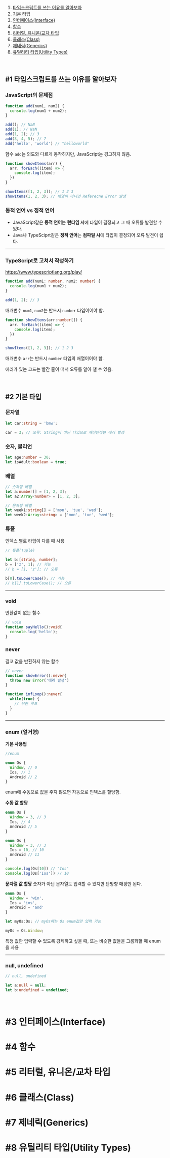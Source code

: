 
1. [타입스크립트를 쓰는 이유를 알아보자](#1-타입스크립트를-쓰는-이유를-알아보자)
2. [기본 타입](#2-기본-타입)
3. [인터페이스(Interface)](#3-인터페이스interface)
4. [함수](#4-함수)
5. [리터럴, 유니온/교차 타입](#5-리터럴-유니온교차-타입)
6. [클래스(Class)](#6-클래스class)
7. [제네릭(Generics)](#7-제네릭generics)
8. [유틸리티 타입(Utility Types)](#8-유틸리티-타입utility-types)

<br>

## #1 타입스크립트를 쓰는 이유를 알아보자

### JavaScript의 문제점

```js
function add(num1, num2) {
  console.log(num1 + num2);
}

add(); // NaN
add(1); // NaN
add(1, 2); // 3
add(3, 4, 5); // 7
add('hello', 'world') // "helloworld"
```
함수 `add`는 의도와 다르게 동작하지만, JavaScript는 경고하지 않음.

```js
function showItems(arr) {
  arr. forEach((item) => {
    console.log(item);
  })
}

showItems([1, 2, 3]); // 1 2 3
showItems(1, 2, 3); // 배열이 아니면 Referecne Error 발생
```

### 동적 언어 vs 정적 언어
- JavaScript같은 **동적 언어**는 **런타임 시**에 타입이 결정되고 그 때 오류를 발견할 수 있다.
- Java나 TypeSciprt같은 **정적 언어**는 **컴파일 시**에 타입이 결정되어 오류 발견이 쉽다.

---

### TypeScript로 고쳐서 작성하기
https://www.typescriptlang.org/play/

```ts
function add(num1: number, num2: number) {
  console.log(num1 + num2);
}

add(1, 2); // 3
```
매개변수 `num1`, `num2`는 반드시 `number` 타입이어야 함.
```ts
function showItems(arr:number[]) {
  arr. forEach((item) => {
    console.log(item);
  })
}

showItems([1, 2, 3]); // 1 2 3
```
매개변수 `arr`는 반드시 `number` 타입의 배열이어야 함.

에러가 있는 코드는 빨간 줄이 떠서 오류를 알아 챌 수 있음.

<br>

## #2 기본 타입

### 문자열
```ts
let car:string = 'bmw';

car = 3; // 오류: String이 아닌 타입으로 재선언하면 에러 발생
```

### 숫자, 불리언
```ts
let age:number = 30;
let isAdult:boolean = true;
```

### 배열
```ts
// 숫자형 배열
let a:number[] = [1, 2, 3];
let a2:Array<number> = [1, 2, 3];

// 문자형 배열
let week1:string[] = ['mon', 'tue', 'wed'];
let week2:Array<string> = ['mon', 'tue', 'wed'];
```

### 튜플
인덱스 별로 타입이 다를 때 사용

```ts
// 튜플(Tuple)

let b:[string, number];
b = ['z', 1]; // 가능
// b = [1, 'z']; // 오류

b[0].toLowerCase(); // 가능
// b[1].toLowerCase(); // 오류
```

---
### void
반환값이 없는 함수

```ts
// void
function sayHello():void{
  console.log('hello');
}
```

### never
결코 값을 반환하지 않는 함수

```ts
// never
function showError():never{
  throw new Error('에러 발생')
}

function infLoop():never{
  while(true) {
    // 무한 루프
  }
}
```

---

### enum (열거형)

**기본 사용법**
```ts
//enum

enum Os {
  Window, // 0
  Ios, // 1
  Android // 2
}
```
enum에 수동으로 값을 주지 않으면 자동으로 인덱스를 할당함.

**수동 값 할당**
```ts
enum Os {
  Window = 3, // 3
  Ios, // 4
  Android // 5
}
```
```ts
enum Os {
  Window = 3, // 3
  Ios = 10, // 10
  Android // 11
}

console.log(Os[10]) // "Ios"
console.log(Os['Ios']) // 10
```

**문자열 값 할당**
숫자가 아닌 문자열도 입력할 수 있지만 단방향 매핑만 된다.

```ts
enum Os {
  Window = 'win',
  Ios = 'ios',
  Android = 'and'
}

let myOs:Os; // myOs에는 Os enum값만 입력 가능

myOs = Os.Window;
```

특정 값만 입력할 수 있도록 강제하고 싶을 때, 또는 비슷한 값들을 그룹화할 때 enum을 사용

---
### null, undefined

```ts
// null, undefined

let a:null = null;
let b:undefined = undefined;
```


<br>

# #3 인터페이스(Interface)

# #4 함수

# #5 리터럴, 유니온/교차 타입

# #6 클래스(Class)

# #7 제네릭(Generics)

# #8 유틸리티 타입(Utility Types)